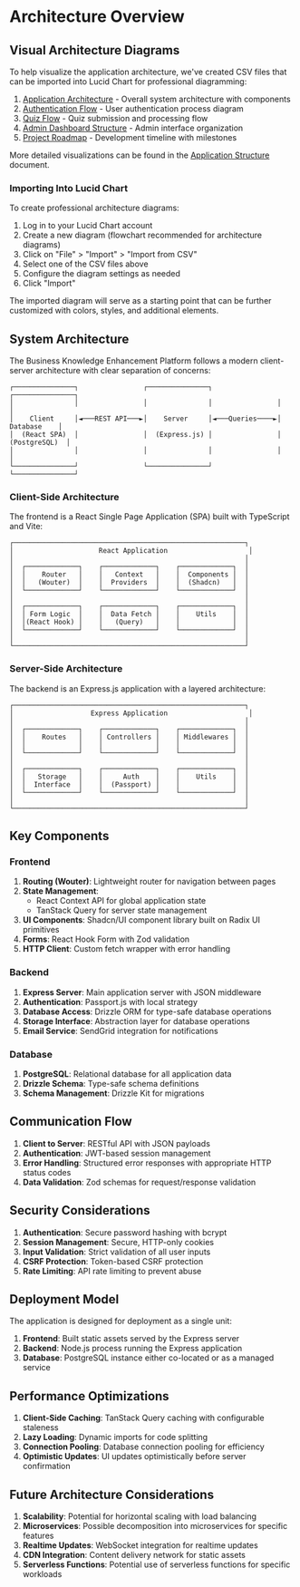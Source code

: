 # Architecture Overview

## Visual Architecture Diagrams

To help visualize the application architecture, we've created CSV files that can be imported into Lucid Chart for professional diagramming:

1. [Application Architecture](./lucidchart_app_architecture.csv) - Overall system architecture with components
2. [Authentication Flow](./lucidchart_auth_flow.csv) - User authentication process diagram
3. [Quiz Flow](./lucidchart_quiz_flow.csv) - Quiz submission and processing flow
4. [Admin Dashboard Structure](./lucidchart_admin_structure.csv) - Admin interface organization
5. [Project Roadmap](./lucidchart_project_roadmap.csv) - Development timeline with milestones

More detailed visualizations can be found in the [Application Structure](./application-structure.md) document.

### Importing Into Lucid Chart

To create professional architecture diagrams:

1. Log in to your Lucid Chart account
2. Create a new diagram (flowchart recommended for architecture diagrams)
3. Click on "File" > "Import" > "Import from CSV"
4. Select one of the CSV files above
5. Configure the diagram settings as needed
6. Click "Import"

The imported diagram will serve as a starting point that can be further customized with colors, styles, and additional elements.

## System Architecture

The Business Knowledge Enhancement Platform follows a modern client-server architecture with clear separation of concerns:

```
┌───────────────┐                ┌───────────────┐                ┌───────────────┐
│               │                │               │                │               │
│    Client     │◄───REST API───►│    Server     │◄───Queries────►│   Database    │
│  (React SPA)  │                │  (Express.js) │                │ (PostgreSQL)  │
│               │                │               │                │               │
└───────────────┘                └───────────────┘                └───────────────┘
```

### Client-Side Architecture

The frontend is a React Single Page Application (SPA) built with TypeScript and Vite:

```
┌─────────────────────────────────────────────────────────┐
│                     React Application                    │
│                                                         │
│  ┌─────────────┐    ┌─────────────┐    ┌─────────────┐  │
│  │    Router   │    │   Context   │    │  Components │  │
│  │   (Wouter)  │    │  Providers  │    │  (Shadcn)   │  │
│  └─────────────┘    └─────────────┘    └─────────────┘  │
│                                                         │
│  ┌─────────────┐    ┌─────────────┐    ┌─────────────┐  │
│  │ Form Logic  │    │  Data Fetch │    │    Utils    │  │
│  │(React Hook) │    │   (Query)   │    │             │  │
│  └─────────────┘    └─────────────┘    └─────────────┘  │
│                                                         │
└─────────────────────────────────────────────────────────┘
```

### Server-Side Architecture

The backend is an Express.js application with a layered architecture:

```
┌─────────────────────────────────────────────────────────┐
│                   Express Application                    │
│                                                         │
│  ┌─────────────┐    ┌─────────────┐    ┌─────────────┐  │
│  │    Routes   │    │ Controllers │    │ Middlewares │  │
│  │             │    │             │    │             │  │
│  └─────────────┘    └─────────────┘    └─────────────┘  │
│                                                         │
│  ┌─────────────┐    ┌─────────────┐    ┌─────────────┐  │
│  │   Storage   │    │     Auth    │    │    Utils    │  │
│  │  Interface  │    │  (Passport) │    │             │  │
│  └─────────────┘    └─────────────┘    └─────────────┘  │
│                                                         │
└─────────────────────────────────────────────────────────┘
```

## Key Components

### Frontend

1. **Routing (Wouter)**: Lightweight router for navigation between pages
2. **State Management**: 
   - React Context API for global application state
   - TanStack Query for server state management
3. **UI Components**: Shadcn/UI component library built on Radix UI primitives
4. **Forms**: React Hook Form with Zod validation
5. **HTTP Client**: Custom fetch wrapper with error handling

### Backend

1. **Express Server**: Main application server with JSON middleware
2. **Authentication**: Passport.js with local strategy
3. **Database Access**: Drizzle ORM for type-safe database operations
4. **Storage Interface**: Abstraction layer for database operations
5. **Email Service**: SendGrid integration for notifications

### Database

1. **PostgreSQL**: Relational database for all application data
2. **Drizzle Schema**: Type-safe schema definitions
3. **Schema Management**: Drizzle Kit for migrations

## Communication Flow

1. **Client to Server**: RESTful API with JSON payloads
2. **Authentication**: JWT-based session management
3. **Error Handling**: Structured error responses with appropriate HTTP status codes
4. **Data Validation**: Zod schemas for request/response validation

## Security Considerations

1. **Authentication**: Secure password hashing with bcrypt
2. **Session Management**: Secure, HTTP-only cookies
3. **Input Validation**: Strict validation of all user inputs
4. **CSRF Protection**: Token-based CSRF protection
5. **Rate Limiting**: API rate limiting to prevent abuse

## Deployment Model

The application is designed for deployment as a single unit:

1. **Frontend**: Built static assets served by the Express server
2. **Backend**: Node.js process running the Express application
3. **Database**: PostgreSQL instance either co-located or as a managed service

## Performance Optimizations

1. **Client-Side Caching**: TanStack Query caching with configurable staleness
2. **Lazy Loading**: Dynamic imports for code splitting
3. **Connection Pooling**: Database connection pooling for efficiency
4. **Optimistic Updates**: UI updates optimistically before server confirmation

## Future Architecture Considerations

1. **Scalability**: Potential for horizontal scaling with load balancing
2. **Microservices**: Possible decomposition into microservices for specific features
3. **Realtime Updates**: WebSocket integration for realtime updates
4. **CDN Integration**: Content delivery network for static assets
5. **Serverless Functions**: Potential use of serverless functions for specific workloads